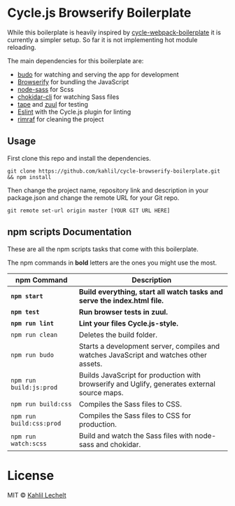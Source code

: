 # Cycle.js Browserify Boilerplate

While this boilerplate is heavily inspired by [cycle-webpack-boilerplate](https://github.com/Cmdv/cycle-webpack-boilerplate)
it is currently a simpler setup. So far it is not implementing hot module reloading.

The main dependencies for this boilerplate are:

- [budo](http://npm.im/budo) for watching and serving the app for development
- [Browserify](http://npm.im/browserify) for bundling the JavaScript
- [node-sass](http://npm.im/node-sass) for Scss
- [chokidar-cli](http://npm.im/chokidar-cli) for watching Sass files
- [tape](http://npm.im/tape) and [zuul](http://npm.im/zuul) for testing
- [Eslint](http://npm.im/eslint) with the Cycle.js plugin for linting
- [rimraf](http://npm.im/rimraf) for cleaning the project

## Usage

First clone this repo and install the dependencies.

```shell
git clone https://github.com/kahlil/cycle-browserify-boilerplate.git && npm install
```

Then change the project name, repository link and description in your package.json and change
the remote URL for your Git repo.

```shell
git remote set-url origin master [YOUR GIT URL HERE]
```

## npm scripts Documentation

These are all the npm scripts tasks that come with this boilerplate.

The npm commands in **bold** letters are the ones you might use the most.

| npm Command | Description |
| ----------- | ----------- |
| **`npm start`** | **Build everything, start all watch tasks and serve the index.html file.** |
| **`npm test`** | **Run browser tests in zuul.** |
| **`npm run lint`** | **Lint your files Cycle.js-style.** |
| `npm run clean` | Deletes the build folder. |
| `npm run budo` | Starts a development server, compiles and watches JavaScript and watches other assets. |
| `npm run build:js:prod` | Builds JavaScript for production with browserify and Uglify, generates external source maps. |
| `npm run build:css` | Compiles the Sass files to CSS. |
| `npm run build:css:prod` | Compiles the Sass files to CSS for production. |
| `npm run watch:scss` | Build and watch the Sass files with node-sass and chokidar. |

# License

MIT © [Kahlil Lechelt](http://kahlil.info)
